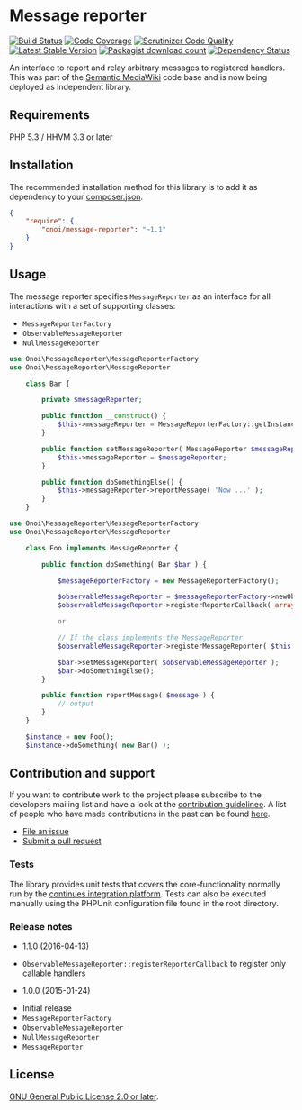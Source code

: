 # Message reporter

[![Build Status](https://secure.travis-ci.org/onoi/message-reporter.svg?branch=master)](http://travis-ci.org/onoi/message-reporter)
[![Code Coverage](https://scrutinizer-ci.com/g/onoi/message-reporter/badges/coverage.png?b=master)](https://scrutinizer-ci.com/g/onoi/message-reporter/?branch=master)
[![Scrutinizer Code Quality](https://scrutinizer-ci.com/g/onoi/message-reporter/badges/quality-score.png?b=master)](https://scrutinizer-ci.com/g/onoi/message-reporter/?branch=master)
[![Latest Stable Version](https://poser.pugx.org/onoi/message-reporter/version.png)](https://packagist.org/packages/onoi/message-reporter)
[![Packagist download count](https://poser.pugx.org/onoi/message-reporter/d/total.png)](https://packagist.org/packages/onoi/message-reporter)
[![Dependency Status](https://www.versioneye.com/php/onoi:message-reporter/badge.png)](https://www.versioneye.com/php/onoi:message-reporter)

An interface to report and relay arbitrary messages to registered handlers. This was part of
the [Semantic MediaWiki][smw] code base and is now being deployed as independent library.

## Requirements

PHP 5.3 / HHVM 3.3 or later

## Installation

The recommended installation method for this library is to add it as dependency to your [composer.json][composer].

```json
{
	"require": {
		"onoi/message-reporter": "~1.1"
	}
}
```

## Usage

The message reporter specifies `MessageReporter` as an interface for all interactions with a set of supporting classes:
- `MessageReporterFactory`
- `ObservableMessageReporter`
- `NullMessageReporter`

```php
use Onoi\MessageReporter\MessageReporterFactory
use Onoi\MessageReporter\MessageReporter

	class Bar {

		private $messageReporter;

		public function __construct() {
			$this->messageReporter = MessageReporterFactory::getInstance()->newNullMessageReporter();
		}

		public function setMessageReporter( MessageReporter $messageReporter ) {
			$this->messageReporter = $messageReporter;
		}

		public function doSomethingElse() {
			$this->messageReporter->reportMessage( 'Now ...' );
		}
	}
```
```php
use Onoi\MessageReporter\MessageReporterFactory
use Onoi\MessageReporter\MessageReporter

	class Foo implements MessageReporter {

		public function doSomething( Bar $bar ) {

			$messageReporterFactory = new MessageReporterFactory();

			$observableMessageReporter = $messageReporterFactory->newObservableMessageReporter();
			$observableMessageReporter->registerReporterCallback( array( $this, 'reportMessage' ) );

			or

			// If the class implements the MessageReporter
			$observableMessageReporter->registerMessageReporter( $this );

			$bar->setMessageReporter( $observableMessageReporter );
			$bar->doSomethingElse();
		}

		public function reportMessage( $message ) {
			// output
		}
	}

	$instance = new Foo();
	$instance->doSomething( new Bar() );
```

## Contribution and support

If you want to contribute work to the project please subscribe to the
developers mailing list and have a look at the [contribution guidelinee](/CONTRIBUTING.md). A list of people who have made contributions in the past can be found [here][contributors].

* [File an issue](https://github.com/onoi/message-reporter/issues)
* [Submit a pull request](https://github.com/onoi/message-reporter/pulls)

### Tests

The library provides unit tests that covers the core-functionality normally run by the [continues integration platform][travis]. Tests can also be executed manually using the PHPUnit configuration file found in the root directory.

### Release notes

* 1.1.0 (2016-04-13)
 - `ObservableMessageReporter::registerReporterCallback` to register only callable handlers

* 1.0.0 (2015-01-24)
 - Initial release
 - `MessageReporterFactory`
 - `ObservableMessageReporter`
 - `NullMessageReporter`
 - `MessageReporter`

## License

[GNU General Public License 2.0 or later][license].

[composer]: https://getcomposer.org/
[contributors]: https://github.com/onoi/message-reporter/graphs/contributors
[license]: https://www.gnu.org/copyleft/gpl.html
[travis]: https://travis-ci.org/onoi/message-reporter
[smw]: https://github.com/SemanticMediaWiki/SemanticMediaWiki/
